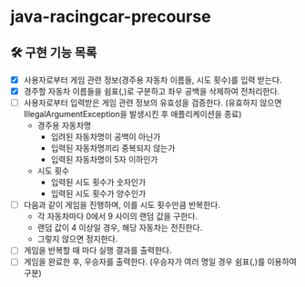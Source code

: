 # java-racingcar-precourse

## 🛠️ 구현 기능 목록

- [X] 사용자로부터 게임 관련 정보(경주용 자동차 이름들, 시도 횟수)를 입력 받는다.
- [X] 경주할 자동차 이름들을 쉼표(,)로 구분하고 좌우 공백을 삭제하여 전처리한다.
- [ ] 사용자로부터 입력받은 게임 관련 정보의 유효성을 검증한다. (유효하지 않으면 IllegalArgumentException을 발생시킨 후 애플리케이션을 종료)
    - 경주용 자동차명
        - 입려된 자동차명이 공백이 아닌가
        - 입력된 자동차명끼리 중복되지 않는가
        - 입력된 자동차명이 5자 이하인가
    - 시도 횟수
        - 입력된 시도 횟수가 숫자인가
        - 입력된 시도 횟수가 양수인가
- [ ] 다음과 같이 게임을 진행하며, 이를 시도 횟수만큼 반복한다.
    - 각 자동차마다 0에서 9 사이의 랜덤 값을 구한다.
    - 랜덤 값이 4 이상일 경우, 해당 자동차는 전진한다.
    - 그렇지 않으면 정지한다.
- [ ] 게임을 반복할 때 마다 실행 결과를 출력한다.
- [ ] 게임을 완료한 후, 우승자를 출력한다. (우승자가 여러 명일 경우 쉼표(,)를 이용하여 구분)